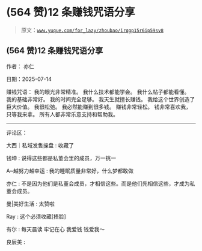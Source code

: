 # (564 赞)12 条赚钱咒语分享

> 原文：[`www.yuque.com/for_lazy/zhoubao/irqgp15r6ip59sv8`](https://www.yuque.com/for_lazy/zhoubao/irqgp15r6ip59sv8)

## (564 赞)12 条赚钱咒语分享

作者： 亦仁

日期：2025-07-14

赚钱咒语： 我的眼光非常精准。 我什么技术都能学会。 我什么帖子都能看懂。 我的基础非常好。 我的时间完全足够。 我天生就擅长赚钱。
我给这个世界创造了巨大价值。 我很松弛。 我必然能赚到很多钱。 赚钱非常轻松。 钱非常喜欢我，只等我来拿。 所有人都非常乐意支持和帮助我。

* * *

评论区：

大西｜私域发售操盘 : 收藏了

钱坤 : 说得这些都是私董会里的成员，万一挑一

A~越努力越幸运 : 我的睡眠质量非常好，什么梦都敢做

亦仁 : 不是因为他们是私董会成员，才相信这些。而是他们先相信这些，才成为私董会成员。

曼|美好生活 : 太赞啦

Ray : 这个必须收藏[捂脸]

有尔 : 每天晨读 牢记在心 我爱钱 钱爱我～

良辰美 :